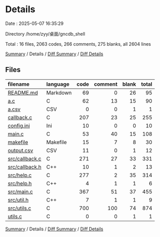 # Details

Date : 2025-05-07 16:35:29

Directory /home/zyy/桌面/gncdb_shell

Total : 16 files,  2063 codes, 266 comments, 275 blanks, all 2604 lines

[Summary](results.md) / Details / [Diff Summary](diff.md) / [Diff Details](diff-details.md)

## Files
| filename | language | code | comment | blank | total |
| :--- | :--- | ---: | ---: | ---: | ---: |
| [README.md](/README.md) | Markdown | 69 | 0 | 26 | 95 |
| [a.c](/a.c) | C | 62 | 13 | 15 | 90 |
| [a.csv](/a.csv) | CSV | 0 | 0 | 1 | 1 |
| [callback.c](/callback.c) | C | 207 | 23 | 25 | 255 |
| [config.ini](/config.ini) | Ini | 10 | 0 | 0 | 10 |
| [main.c](/main.c) | C | 53 | 40 | 15 | 108 |
| [makefile](/makefile) | Makefile | 15 | 7 | 8 | 30 |
| [output.csv](/output.csv) | CSV | 11 | 0 | 1 | 12 |
| [src/callback.c](/src/callback.c) | C | 271 | 27 | 33 | 331 |
| [src/callback.h](/src/callback.h) | C++ | 10 | 1 | 2 | 13 |
| [src/help.c](/src/help.c) | C | 277 | 2 | 35 | 314 |
| [src/help.h](/src/help.h) | C++ | 4 | 1 | 1 | 6 |
| [src/main.c](/src/main.c) | C | 367 | 51 | 37 | 455 |
| [src/util.h](/src/util.h) | C++ | 7 | 1 | 1 | 9 |
| [src/utils.c](/src/utils.c) | C | 700 | 100 | 74 | 874 |
| [utils.c](/utils.c) | C | 0 | 0 | 1 | 1 |

[Summary](results.md) / Details / [Diff Summary](diff.md) / [Diff Details](diff-details.md)